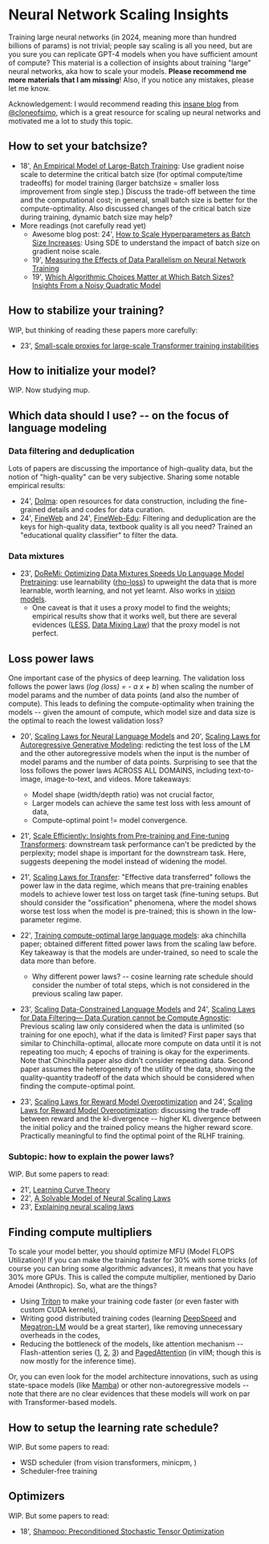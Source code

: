# Neural Network Scaling Insights

Training large neural networks (in 2024, meaning more than hundred billions of params) is not trivial; people say scaling is all you need, but are you sure you can replicate GPT-4 models when you have sufficient amount of compute? This material is a collection of insights about training "large" neural networks, aka how to scale your models. **Please recommend me more materials that I am missing**! Also, if you notice any mistakes, please let me know.

Acknowledgement: I would recommend reading this [insane blog](https://cloneofsimo.notion.site/What-to-do-to-scale-up-09e469d7c3444d6a90305397c38a46f5) from [@cloneofsimo](https://x.com/cloneofsimo), which is a great resource for scaling up neural networks and motivated me a lot to study this topic.

## How to set your batchsize?

- 18', [An Empirical Model of Large-Batch Training](https://arxiv.org/pdf/1812.06162): Use gradient noise scale to determine the critical batch size (for optimal compute/time tradeoffs) for model training (larger batchsize = smaller loss improvement from single step.) Discuss the trade-off between the time and the computational cost; in general, small batch size is better for the compute-optimality. Also discussed changes of the critical batch size during training, dynamic batch size may help?
- More readings (not carefully read yet)
  - Awesome blog post: 24', [How to Scale Hyperparameters as Batch Size Increases](https://www.cs.princeton.edu/~smalladi/blog/2024/01/22/SDEs-ScalingRules/): Using SDE to understand the impact of batch size on gradient noise scale.
  - 19', [Measuring the Effects of Data Parallelism on Neural Network Training](https://www.jmlr.org/papers/v20/18-789.html)
  - 19', [Which Algorithmic Choices Matter at Which Batch Sizes? Insights From a Noisy Quadratic Model](https://proceedings.neurips.cc/paper/2019/hash/e0eacd983971634327ae1819ea8b6214-Abstract.html)

## How to stabilize your training?

WIP, but thinking of reading these papers more carefully:

- 23', [Small-scale proxies for large-scale Transformer training instabilities](https://arxiv.org/abs/2309.14322)

## How to initialize your model?

WIP. Now studying mup.

## Which data should I use? -- on the focus of language modeling

### Data filtering and deduplication

Lots of papers are discussing the importance of high-quality data, but the notion of "high-quality" can be very subjective. Sharing some notable empirical results:

- 24', [Dolma](https://arxiv.org/abs/2402.00159): open resources for data construction, including the fine-grained details and codes for data curation.
- 24', [FineWeb](https://huggingface.co/spaces/HuggingFaceFW/blogpost-fineweb-v1) and 24', [FineWeb-Edu](https://huggingface.co/blog/smollm): Filtering and deduplication are the keys for high-quality data, textbook quality is all you need? Trained an "educational quality classifier" to filter the data.

### Data mixtures

- 23', [DoReMi: Optimizing Data Mixtures Speeds Up Language Model Pretraining](https://arxiv.org/abs/2305.10429): use learnability ([rho-loss](https://proceedings.mlr.press/v162/mindermann22a.html)) to upweight the data that is more learnable, worth learning, and not yet learnt. Also works in [vision models](https://arxiv.org/abs/2312.05328).
  - One caveat is that it uses a proxy model to find the weights; empirical results show that it works well, but there are several evidences ([LESS](https://arxiv.org/abs/2402.04333), [Data Mixing Law](https://arxiv.org/abs/2403.16952)) that the proxy model is not perfect.


## Loss power laws

One important case of the physics of deep learning. The validation loss follows the power laws (*log (loss) = - a x + b*) when scaling the number of model params and the number of data points (and also the number of compute). This leads to defining the compute-optimality when training the models -- given the amount of compute, which model size and data size is the optimal to reach the lowest validation loss?

- 20', [Scaling Laws for Neural Language Models](https://arxiv.org/pdf/2001.08361) and 20', [Scaling Laws for Autoregressive Generative Modeling](https://arxiv.org/pdf/2010.14701): redicting the test loss of the LM and the other autoregressive models when the input is the number of model params and the number of data points. Surprising to see that the loss follows the power laws ACROSS ALL DOMAINS, including text-to-image, image-to-text, and videos. More takeaways:
  - Model shape (width/depth ratio) was not crucial factor,
  - Larger models can achieve the same test loss with less amount of data,
  - Compute-optimal point != model convergence.

- 21', [Scale Efficiently: Insights from Pre-training and Fine-tuning Transformers](https://arxiv.org/pdf/2109.10686): downstream task performance can't be predicted by the perplexity; model shape is important for the downstream task. Here, suggests deepening the model instead of widening the model. 

- 21', [Scaling Laws for Transfer](https://arxiv.org/pdf/2102.01293): "Effective data transferred" follows the power law in the data regime, which means that pre-training enables models to achieve lower test loss on target task (fine-tuning setups. But should consider the "ossification" phenomena, where the model shows worse test loss when the model is pre-trained; this is shown in the low-parameter regime.

- 22', [Training compute-optimal large language models](https://arxiv.org/abs/2203.15556): aka chinchilla paper; obtained different fitted power laws from the scaling law before. Key takeaway is that the models are under-trained, so need to scale the data more than before.
  - Why different power laws? -- cosine learning rate schedule should consider the number of total steps, which is not considered in the previous scaling law paper.

- 23', [Scaling Data-Constrained Language Models](https://arxiv.org/pdf/2305.16264) and 24', [Scaling Laws for Data Filtering— Data Curation cannot be Compute Agnostic](https://arxiv.org/pdf/2404.07177#page=6.06): Previous scaling law only considered when the data is unlimited (so training for one epoch), what if the data is limited? First paper says that similar to Chinchilla-optimal, allocate more compute on data until it is not repeating too much; 4 epochs of training is okay for the experiments. Note that Chinchilla paper also didn't consider repeating data. Second paper assumes the heterogeneity of the utility of the data, showing the quality-quantity tradeoff of the data which should be considered when finding the compute-optimal point.

- 23', [Scaling Laws for Reward Model Overoptimization](https://proceedings.mlr.press/v202/gao23h/gao23h.pdf) and 24', [Scaling Laws for Reward Model Overoptimization](https://arxiv.org/pdf/2406.02900): discussing the trade-off between reward and the kl-divergence -- higher KL divergence between the initial policy and the trained policy means the higher reward score. Practically meaningful to find the optimal point of the RLHF training.

### Subtopic: how to explain the power laws?

WIP. But some papers to read:

- 21', [Learning Curve Theory](https://arxiv.org/pdf/2102.04074)
- 22', [A Solvable Model of Neural Scaling Laws](https://arxiv.org/pdf/2210.16859)
- 23', [Explaining neural scaling laws](https://www.pnas.org/doi/epdf/10.1073/pnas.2311878121)

## Finding compute multipliers

To scale your model better, you should optimize MFU (Model FLOPS Utilization)! If you can make the training faster for 30% with some tricks (of course you can bring some algorithmic advances), it means that you have 30% more GPUs. This is called the compute multiplier, mentioned by Dario Amodei (Anthropic). So, what are the things?

- Using [Triton](https://openai.com/index/triton/) to make your training code faster (or even faster with custom CUDA kernels),
- Writing good distributed training codes (learning [DeepSpeed](https://github.com/microsoft/DeepSpeed/tree/master) and [Megatron-LM](https://github.com/NVIDIA/Megatron-LM) would be a great starter), like removing unnecessary overheads in the codes,
- Reducing the bottleneck of the models, like attention mechanism -- Flash-attention series ([1](https://arxiv.org/abs/2205.14135), [2](https://arxiv.org/abs/2307.08691), [3](https://arxiv.org/abs/2407.08608)) and [PagedAttention](https://arxiv.org/abs/2309.06180) (in vllM; though this is now mostly for the inference time).

Or, you can even look for the model architecture innovations, such as using state-space models (like [Mamba](https://arxiv.org/pdf/2312.00752)) or other non-autoregressive models -- note that there are no clear evidences that these models will work on par with Transformer-based models.

## How to setup the learning rate schedule?

WIP. But some papers to read:

- WSD scheduler (from vision transformers, minicpm, )
- Scheduler-free training

## Optimizers

WIP. But some papers to read:

- 18', [Shampoo: Preconditioned Stochastic Tensor Optimization](https://arxiv.org/pdf/1802.09568)
